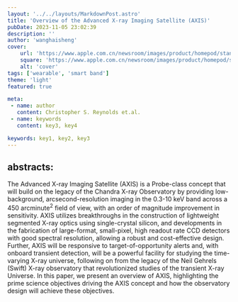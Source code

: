 ```yaml
---
layout: '../../layouts/MarkdownPost.astro'
title: 'Overview of the Advanced X-ray Imaging Satellite (AXIS)'
pubDate: 2023-11-05 23:02:39
description: ''
author: 'wanghaisheng'
cover:
    url: 'https://www.apple.com.cn/newsroom/images/product/homepod/standard/Apple-HomePod-hero-230118_big.jpg.large_2x.jpg'
    square: 'https://www.apple.com.cn/newsroom/images/product/homepod/standard/Apple-HomePod-hero-230118_big.jpg.large_2x.jpg'
    alt: 'cover'
tags: ['wearable', 'smart band'] 
theme: 'light'
featured: true

meta:
 - name: author
   content: Christopher S. Reynolds et.al.
 - name: keywords
   content: key3, key4

keywords: key1, key2, key3
---
```


## abstracts:
The Advanced X-ray Imaging Satellite (AXIS) is a Probe-class concept that will build on the legacy of the Chandra X-ray Observatory by providing low-background, arcsecond-resolution imaging in the 0.3-10 keV band across a 450 arcminute$^2$ field of view, with an order of magnitude improvement in sensitivity. AXIS utilizes breakthroughs in the construction of lightweight segmented X-ray optics using single-crystal silicon, and developments in the fabrication of large-format, small-pixel, high readout rate CCD detectors with good spectral resolution, allowing a robust and cost-effective design. Further, AXIS will be responsive to target-of-opportunity alerts and, with onboard transient detection, will be a powerful facility for studying the time-varying X-ray universe, following on from the legacy of the Neil Gehrels (Swift) X-ray observatory that revolutionized studies of the transient X-ray Universe. In this paper, we present an overview of AXIS, highlighting the prime science objectives driving the AXIS concept and how the observatory design will achieve these objectives.

